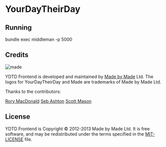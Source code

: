 # YourDayTheirDay

Running
-------
bundle exec middleman -p 5000


Credits
-------

![made](https://s3-eu-west-1.amazonaws.com/made-assets/googleapps/google-apps.png)

YDTD Frontend is developed and maintained by [Made by Made](http://www.madebymade.co.uk) Ltd. The logos for YourDayTheirDay and Made are trademarks of Made by Made Ltd.

Thanks to the contributors:

[Rory MacDonald](https://github.com/RoryMacDonald)
[Seb Ashton](https://github.com/SebAshton)
[Scott Mason](https://github.com/sowasred2012)

License
-------

YDTD Frontend is Copyright © 2012-2013 Made by Made Ltd. It is free software, and may be
redistributed under the terms specified in the [MIT-LICENSE](https://github.com/madebymade/ydtd-frontend/blob/master/LICENSE) file.
